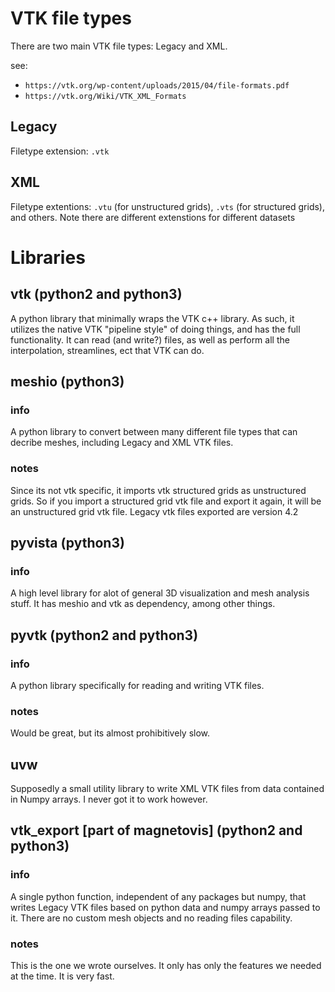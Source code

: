 # VTK file types

There are two main VTK file types: Legacy and XML.

see:
- `https://vtk.org/wp-content/uploads/2015/04/file-formats.pdf`
- `https://vtk.org/Wiki/VTK_XML_Formats`

## Legacy

Filetype extension: `.vtk`

## XML

Filetype extentions: `.vtu` (for unstructured grids), `.vts` (for structured grids), and others.
Note there are different extenstions for different datasets 


# Libraries

## vtk (python2 and python3)

A python library that minimally wraps the VTK c++ library.
As such, it utilizes the native VTK "pipeline style" of doing things, and has the full functionality.
It can read (and write?) files, as well as perform all the interpolation, streamlines, ect that VTK can do.

## meshio (python3)

### info
A python library to convert between many different file types that can decribe meshes,
including Legacy and XML VTK files.

### notes
Since its not vtk specific, it imports vtk structured grids as unstructured grids.
So if you import a structured grid vtk file and export it again, it will be an
unstructured grid vtk file. Legacy vtk files exported are version 4.2

## pyvista (python3)

### info
A high level library for alot of general 3D visualization and mesh analysis stuff.
It has meshio and vtk as dependency, among other things.

## pyvtk (python2 and python3)

### info
A python library specifically for reading and writing VTK files.

### notes
Would be great, but its almost prohibitively slow.

## uvw

Supposedly a small utility library to write XML VTK files from data contained in Numpy arrays.
I never got it to work however.

## vtk\_export \[part of magnetovis\] (python2 and python3)

### info
A single python function, independent of any packages but numpy,
that writes Legacy VTK files based on python data and numpy arrays passed to it.
There are no custom mesh objects and no reading files capability.

### notes
This is the one we wrote ourselves.
It only has only the features we needed at the time.
It is very fast.

